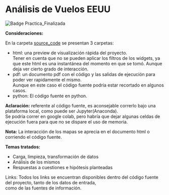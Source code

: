 # Análisis de Vuelos EEUU

![Badge Practica_Finalizada](https://img.shields.io/badge/STATUS-PRACTICA%20FINALIZADA-green)

**Consideraciones:**  

  En la carpeta [source_code](/source_code/) se presentan 3 carpetas:
  - html: una preview de visualización rápida del proyecto.  
  Tener en cuenta que no se pueden aplicar los filtros de los widgets, ya que este html es una instantánea del momento en que se tomó. Aunque deja ver cierto grado de interacción.
  - pdf: un documento  pdf con el código y las salidas de ejecución para poder ver rapidamente el mismo. <br> 
       Aunque en este caso el código fuente podría estar recortado en algunos casos.
  - python: El código fuente en python.

**Aclaración:** referente al código fuente, es aconsejable correrlo bajo una plataforma local, como puede ser Jupyter(Anaconda).  
Se podría correr en google colab, pero habría que dejar algunas celdas de ejecución fuera para que no se dispare el uso de memoria.  

**Nota:** La interacción de los mapas se aprecia en el documento html o corriendo el código fuente.

**Temas tratados:**  
   - Carga, limpieza, transformación de datos
   - Análisis de los mismos
   - Respuestas a cuestiones e hipótesis planteadas

Links:
  Todos los links se encuentran disponibles dentro del código fuente del proyecto, tanto de los datos de entrada,  
  como de las fuentes de información.
